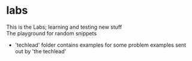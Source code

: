 # labs
This is the Labs; learning and testing new stuff<br>
The playground for random snippets

* 'techlead' folder contains examples for some problem examples sent out by 'the techlead'

